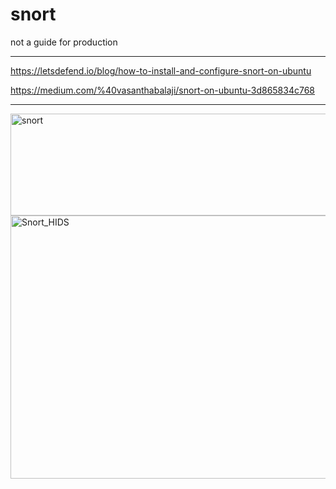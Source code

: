 # snort

not a guide for production

---

https://letsdefend.io/blog/how-to-install-and-configure-snort-on-ubuntu

https://medium.com/%40vasanthabalaji/snort-on-ubuntu-3d865834c768


---

<img width="1200" height="163" alt="snort" src="https://github.com/user-attachments/assets/83f10af3-b8df-449f-802b-0b5c02075fe1" />


<img width="1216" height="421" alt="Snort_HIDS" src="https://github.com/user-attachments/assets/50331d4a-e733-474f-9722-2b0a1b36e21a" />
